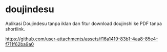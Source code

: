 # doujindesu

Aplikasi Doujindesu tanpa iklan dan fitur download doujinshi ke PDF tanpa shortlink.



https://github.com/user-attachments/assets/f16a1419-83b1-4aa8-85e4-f711f62ba9a0

